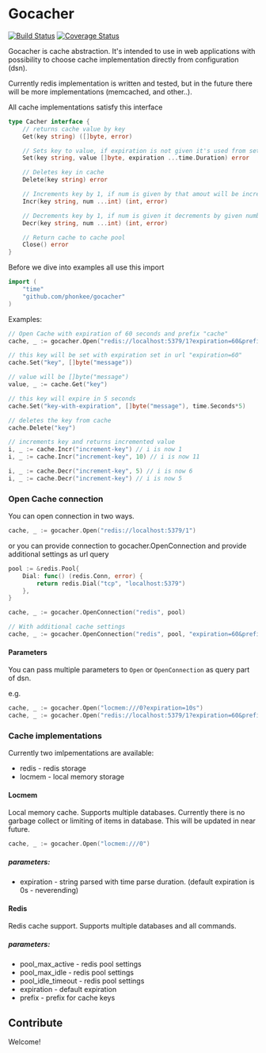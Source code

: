 # Gocacher

[![Build Status](https://travis-ci.org/phonkee/gocacher.svg?branch=master)](https://travis-ci.org/phonkee/gocacher)
[![Coverage Status](https://coveralls.io/repos/phonkee/gocacher/badge.svg)](https://coveralls.io/r/phonkee/gocacher)


Gocacher is cache abstraction. It's intended to use in web applications with
possibility to choose cache implementation directly from configuration (dsn).

Currently redis implementation is written and tested, but in the future there will
be more implementations (memcached, and other..).

All cache implementations satisfy this interface
```go
type Cacher interface {
	// returns cache value by key
	Get(key string) ([]byte, error)

	// Sets key to value, if expiration is not given it's used from settings
	Set(key string, value []byte, expiration ...time.Duration) error

	// Deletes key in cache
	Delete(key string) error

	// Increments key by 1, if num is given by that amout will be incremented
	Incr(key string, num ...int) (int, error)

	// Decrements key by 1, if num is given it decrements by given number
	Decr(key string, num ...int) (int, error)

	// Return cache to cache pool
	Close() error
}
```


Before we dive into examples all use this import
```go
import (
	"time"
	"github.com/phonkee/gocacher"
)
```

Examples:

```go
// Open Cache with expiration of 60 seconds and prefix "cache"
cache, _ := gocacher.Open("redis://localhost:5379/1?expiration=60&prefix=cache")

// this key will be set with expiration set in url "expiration=60"
cache.Set("key", []byte("message"))

// value will be []byte("message")
value, _ := cache.Get("key")

// this key will expire in 5 seconds
cache.Set("key-with-expiration", []byte("message"), time.Seconds*5)

// deletes the key from cache
cache.Delete("key")

// increments key and returns incremented value
i, _ := cache.Incr("increment-key") // i is now 1
i, _ := cache.Incr("increment-key", 10) // i is now 11

i, _ := cache.Decr("increment-key", 5) // i is now 6
i, _ := cache.Decr("increment-key") // i is now 5

```

### Open Cache connection

You can open connection in two ways.

```go
cache, _ := gocacher.Open("redis://localhost:5379/1")
```

or you can provide connection to gocacher.OpenConnection and provide additional settings
as url query

```go
pool := &redis.Pool{
	Dial: func() (redis.Conn, error) {
		return redis.Dial("tcp", "localhost:5379")
	},
}

cache, _ := gocacher.OpenConnection("redis", pool)

// With additional cache settings
cache, _ := gocacher.OpenConnection("redis", pool, "expiration=60&prefix=cache")
```

#### Parameters
You can pass multiple parameters to `Open` or `OpenConnection` as query part of dsn.

e.g.
```go
cache, _ := gocacher.Open("locmem:///0?expiration=10s")
cache, _ := gocacher.Open("redis://localhost:5379/1?expiration=60&prefix=cache")
```

### Cache implementations

Currently two imlpementations are available:
* redis - redis storage
* locmem - local memory storage


#### Locmem
Local memory cache. Supports multiple databases. Currently there is no garbage collect or limiting of items in database.
This will be updated in near future.

```go
cache, _ := gocacher.Open("locmem:///0")
```

##### parameters:
* expiration - string parsed with time parse duration. (default expiration is 0s - neverending)

#### Redis
Redis cache support. Supports multiple databases and all commands.

##### parameters:
* pool_max_active - redis pool settings
* pool_max_idle - redis pool settings
* pool_idle_timeout - redis pool settings
* expiration - default expiration
* prefix - prefix for cache keys

## Contribute
Welcome!
